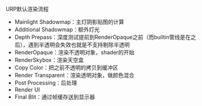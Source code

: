 URP默认渲染流程

- Mainlight Shadowmap：主灯阴影贴图的计算
- Additional Shadowmap：额外灯光
- Depth Prepass：深度测试提前到RenderOpaque之前（而builtin管线是在之后），遇到半透明会失效也就是不支持剔除半透明
- RenderOpaque：渲染不透明对象，shader的开始
- RenderSkybox：渲染天空盒
- Copy Color：把之前不透明的拷贝到缓冲区
- Render Transparent：渲染透明对象，做颜色混合
- Post Processing：后处理
- Render UI
- Final Blit：通过帧缓存送到显示器

